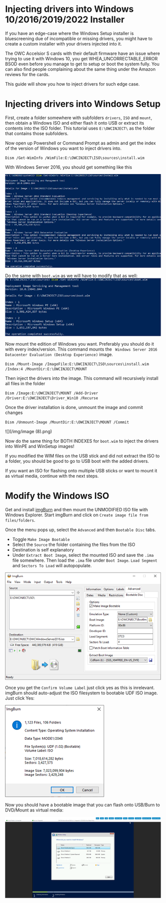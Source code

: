 # Injecting drivers into Windows 10/2016/2019/2022 Installer

If you have an edge-case where the Windows Setup installer is bluescreening due of incompatible or missing drivers, you might have to create a custom installer with your drivers injected into it.

The OWC Accelsior S cards with their default firmware have an issue where trying to use it with Windows 10, you get WHEA_UNCORRECTABLE_ERROR BSOD even before you manage to get to setup or boot the system fully. You can also find people complaining about the same thing under the Amazon reviews for the cards.

This guide will show you how to inject drivers for such edge case.

# Injecting drivers into Windows Setup

First, create a folder somewhere with subfolders `drivers`, `ISO` and `mount`, then obtain a Windows ISO and either flash it onto USB or extract its contents into the ISO folder. This tutorial uses `E:\OWCINJECT\` as the folder that contains those subfolders.

Now open up Powershell or Command Prompt as admin and get the index of the version of Windows you want to inject drivers into.

```
Dism /Get-WimInfo /WimFile:E:\OWCINJECT\ISO\sources\install.wim
```
With Windows Server 2016, you should get something like this

![](/img/powershell_2021-10-24_02-20-18.png)

Do the same with `boot.wim` as we will have to modify that as well:
![](/img/4b91a73e60adf562300396ef784c711a787bf8d1.png)

Now mount the edition of Windows you want. Preferably you should do it with every index/version. This command mounts the ` Windows Server 2016 Datacenter Evaluation (Desktop Experience)` image.
```
Dism /Mount-Image /ImageFile:E:\OWCINJECT\ISO\sources\install.wim /Index:4 /MountDir:E:\OWCINJECT\MOUNT
```
Then inject the drivers into the image. This command will recursively install all files in the folder
```
Dism /Image:E:\OWCINJECT\MOUNT /Add-Driver /Driver:E:\OWCINJECT\Driver_Win10 /Recurse 
```
Once the driver installation is done, unmount the image and commit changes
```
Dism /Unmount-Image /MountDir:E:\OWCINJECT\MOUNT /Commit
```

![](/img/image (8).png)


Now do the same thing for BOTH INDEXES for `boot.wim` to inject the drivers into WinPE and WinSetup images!

If you modified the WIM files on the USB stick and did not extract the ISO to a folder, you should be good to go to USB boot with the added drivers. 

If you want an ISO for flashing onto multiple USB sticks or want to mount it as virtual media, continue with the next steps.

# Modify the Windows ISO

Get and install [imgBurn](https://www.imgburn.com/) and then mount the UNMODIFIED ISO file with Windows Explorer. Start imgBurn and click on `Create image file from files/folders`. 

Once the menu pops up, select the `Advanced` and then `Bootable Disc` tabs.

* Toggle `Make Image Bootable`
* Select the `Source` the folder containing the files from the ISO
* Destination is self explanatory
* Under `Extract Boot Image`, select the mounted ISO and save the `.ima` file somewhere. Then load the `.ima` file under `Boot Image`. `Load Segment` and `Sectors To Load` will autopopulate.

![](/img/d5507b6845e7398e3d838c11a0fc64544ba75fb0.png)

Once you get the `Confirm Volume Label` just click yes as this is inrelevant. imgBurn should auto-adjust the ISO filesystem to bootable UDF ISO image. Just click Yes:  

![](/img/86cabb5f522941ddc25b0b152426b7f08f411a4f.png)

Now you should have a bootable image that you can flash onto USB/Burn to DVD/Mount as virtual media:

![](/img/chrome_2021-10-22_00-45-27.png)



